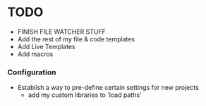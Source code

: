 # TODO

- FINISH FILE WATCHER STUFF
- Add the rest of my file & code templates
- Add Live Templates
- Add macros

### Configuration
- Establish a way to pre-define certain settings for new projects
    - add my custom libraries to 'load paths'
